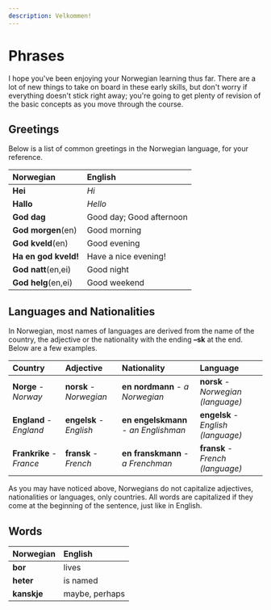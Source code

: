 ```yaml
---
description: Velkommen!
---
```


# Phrases

I hope you've been enjoying your Norwegian learning thus far. There are a lot of new things to take on board in these early skills, but don't worry if everything doesn't stick right away; you're going to get plenty of revision of the basic concepts as you move through the course.

## Greetings

Below is a list of common greetings in the Norwegian language, for your reference.

| Norwegian | English |
| :--- | :--- |
| **Hei** | _Hi_ |
| **Hallo** | _Hello_ |
| **God dag** | Good day; Good afternoon |
| **God morgen**\(en\) | Good morning |
| **God kveld**\(en\) | Good evening |
| **Ha en god kveld!** | Have a nice evening! |
| **God natt**\(en,ei\) | Good night |
| **God helg**\(en,ei\) | Good weekend |

## Languages and Nationalities

In Norwegian, most names of languages are derived from the name of the country, the adjective or the nationality with the ending **–sk** at the end. Below are a few examples.

| Country | Adjective | Nationality | Language |
| :--- | :--- | :--- | :--- |
| **Norge** - _Norway_ | **norsk** - _Norwegian_ | **en nordmann** - _a Norwegian_ | **norsk** - _Norwegian \(language\)_ |
| **England** - _England_ | **engelsk** - _English_ | **en engelskmann** - _an Englishman_ | **engelsk** - _English \(language\)_ |
| **Frankrike** - _France_ | **fransk** - _French_ | **en franskmann** - _a Frenchman_ | **fransk** - _French \(language\)_ |

As you may have noticed above, Norwegians do not capitalize adjectives, nationalities or languages, only countries. All words are capitalized if they come at the beginning of the sentence, just like in English.

## Words

| Norwegian | English |
| :--- | :--- |
| **bor** | lives |
| **heter** | is named |
| **kanskje** | maybe, perhaps |

